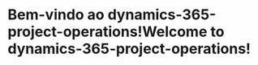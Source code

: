 # <a name="welcome-to-dynamics-365-project-operations"></a><span data-ttu-id="dbe5e-101">Bem-vindo ao dynamics-365-project-operations!</span><span class="sxs-lookup"><span data-stu-id="dbe5e-101">Welcome to dynamics-365-project-operations!</span></span>